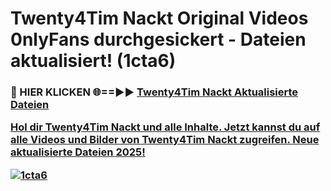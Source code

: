 # Twenty4Tim Nackt Original Videos 0nlyFans durchgesickert - Dateien aktualisiert! (1cta6)

<h3>🔴 HIER KLICKEN 🌐==►► <a href="https://tinyurl.com/h6vf6nb8" rel="nofollow">Twenty4Tim Nackt Aktualisierte Dateien

Hol dir Twenty4Tim Nackt und alle Inhalte. Jetzt kannst du auf alle Videos und Bilder von Twenty4Tim Nackt zugreifen. Neue aktualisierte Dateien 2025!

[![1cta6](https://i.imgur.com/sD4kR3V.gif)](https://tinyurl.com/h6vf6nb8)
